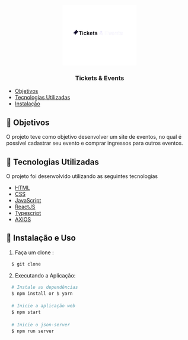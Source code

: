 <h3 align="center">
    <img alt="Logo" title="#logo" width="200px" src=".github/Logo.png">
    <br><br>
    <b>Tickets & Events</b>
    <br>
</h3>

- [Objetivos](#Objetivos)
- [Tecnologias Utilizadas](#tecnologias-utilizadas)
- [Instalação](#Instalação)


<a id="Objetivos"></a>

## :bookmark: Objetivos

O projeto teve como objetivo desenvolver um site de eventos, no qual é possível cadastrar seu evento e comprar ingressos para outros eventos.

<a id="tecnologias-utilizadas"></a>

## :rocket: Tecnologias Utilizadas

O projeto foi desenvolvido utilizando as seguintes tecnologias

- [HTML](https://devdocs.io/html/)
- [CSS](https://devdocs.io/css/)
- [JavaScript](https://devdocs.io/javascript/)
- [ReactJS](https://pt-br.reactjs.org/)
- [Typescript](https://www.typescriptlang.org/)
- [AXIOS](https://axios-http.com/ptbr/docs/intro)

<a id="Instalação"></a>

## :bookmark: Instalação e Uso

1. Faça um clone :

```sh
  $ git clone 
```

2. Executando a Aplicação:

```sh
  # Instale as dependências
  $ npm install or $ yarn

  # Inicie a aplicação web
  $ npm start

  # Inicie o json-server
  $ npm run server
```
